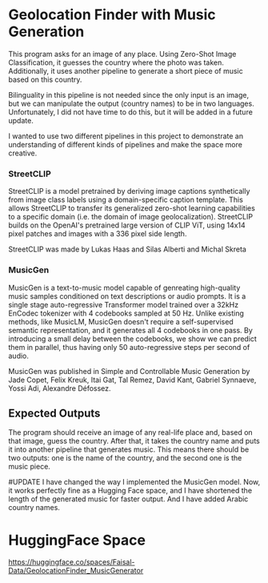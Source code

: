 # Geolocation Finder with Music Generation

This program asks for an image of any place. Using Zero-Shot Image Classification, it guesses the country where the photo was taken. Additionally, it uses another pipeline to generate a short piece of music based on this country.

Bilinguality in this pipeline is not needed since the only input is an image, but we can manipulate the output (country names) to be in two languages. Unfortunately, I did not have time to do this, but it will be added in a future update.

I wanted to use two different pipelines in this project to demonstrate an understanding of different kinds of pipelines and make the space more creative.


### StreetCLIP
StreetCLIP is a model pretrained by deriving image captions synthetically from image class labels using a domain-specific caption template. This allows StreetCLIP to transfer its generalized zero-shot learning capabilities to a specific domain (i.e. the domain of image geolocalization). StreetCLIP builds on the OpenAI's pretrained large version of CLIP ViT, using 14x14 pixel patches and images with a 336 pixel side length.

StreetCLIP was made by Lukas Haas and Silas Alberti and Michal Skreta
### MusicGen
MusicGen is a text-to-music model capable of genreating high-quality music samples conditioned on text descriptions or audio prompts. It is a single stage auto-regressive Transformer model trained over a 32kHz EnCodec tokenizer with 4 codebooks sampled at 50 Hz. Unlike existing methods, like MusicLM, MusicGen doesn't require a self-supervised semantic representation, and it generates all 4 codebooks in one pass. By introducing a small delay between the codebooks, we show we can predict them in parallel, thus having only 50 auto-regressive steps per second of audio.

MusicGen was published in Simple and Controllable Music Generation by Jade Copet, Felix Kreuk, Itai Gat, Tal Remez, David Kant, Gabriel Synnaeve, Yossi Adi, Alexandre Défossez.

## Expected Outputs
The program should receive an image of any real-life place and, based on that image, guess the country. After that, it takes the country name and puts it into another pipeline that generates music. This means there should be two outputs: one is the name of the country, and the second one is the music piece.

#UPDATE
I have changed the way I implemented the MusicGen model. Now, it works perfectly fine as a Hugging Face space, and I have shortened the length of the generated music for faster output. And I have added Arabic country names.

# HuggingFace Space
https://huggingface.co/spaces/Faisal-Data/GeolocationFinder_MusicGenerator
